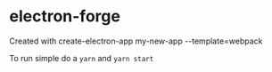 # electron-forge

Created with create-electron-app my-new-app --template=webpack

To run simple do a `yarn` and `yarn start`
